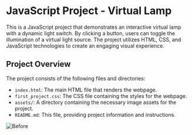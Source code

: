 # JavaScript Project - Virtual Lamp

This is a JavaScript project that demonstrates an interactive virtual lamp with a dynamic light switch. By clicking a button, users can toggle the illumination of a virtual light source. The project utilizes HTML, CSS, and JavaScript technologies to create an engaging visual experience.

## Project Overview

The project consists of the following files and directories:

- `index.html`: The main HTML file that renders the webpage.
- `first_project.css`: The CSS file containing the styles for the webpage.
- `assets/`: A directory containing the necessary image assets for the project.
- `README.md`: This file, providing project information and instructions.


![Before](assets/before.png)
